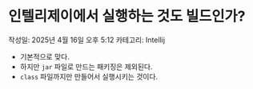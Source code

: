 # 인텔리제이에서 실행하는 것도 빌드인가?

작성일: 2025년 4월 16일 오후 5:12
카테고리: Intellij

- 기본적으로 맞다.
- 하지만 `jar` 파일로 만드는 패키징은 제외된다.
- `class` 파일까지만 만들어서 실행시키는 것이다.